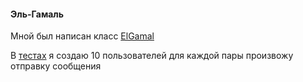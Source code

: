 #### Эль-Гамаль
Мной был написан класс [ElGamal](/src/main/kotlin/ru/leidenn/lab/cryptography/ElGamal.kt) 


В [тестах](/src/test/kotlin/ru/leidenn/lab/cryptography/ElGamalTets.kt) я создаю 10 пользователей для каждой пары произвожу отправку сообщения    

